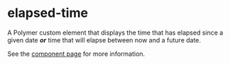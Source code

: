 elapsed-time
============

A Polymer custom element that displays the time that has elapsed since a given date **_or_** time that will elapse between now and a future date.

See the [component page](https://miztroh.github.io/elapsed-time/) for more information.
